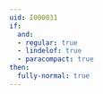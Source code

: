 ```yaml
---
uid: I000031
if:
  and:
  - regular: true
  - lindelof: true
  - paracompact: true
then:
  fully-normal: true
---
```

